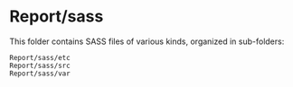# Report/sass

This folder contains SASS files of various kinds, organized in sub-folders:

    Report/sass/etc
    Report/sass/src
    Report/sass/var
